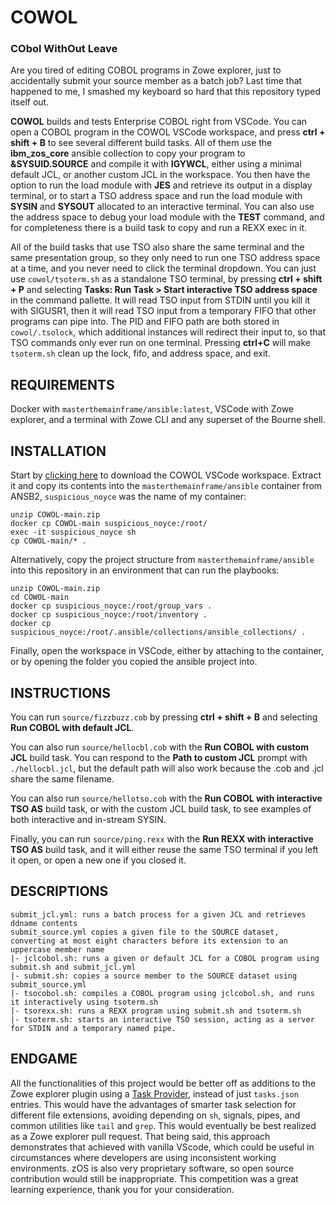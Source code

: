 # COWOL
### CObol WithOut Leave
Are you tired of editing COBOL programs in Zowe explorer, just to accidentally submit your source member as a batch job? Last time that happened to me, I smashed my keyboard so hard that this repository typed itself out.

**COWOL** builds and tests Enterprise COBOL right from VSCode. You can open a COBOL program in the COWOL VSCode workspace, and press **ctrl + shift + B** to see several different build tasks. All of them use the **ibm_zos_core** ansible collection to copy your program to **&SYSUID.SOURCE** and compile it with **IGYWCL**, either using a minimal default JCL, or another custom JCL in the workspace. You then have the option to run the load module with **JES** and retrieve its output in a display terminal, or to start a TSO address space and run the load module with **SYSIN** and **SYSOUT** allocated to an interactive terminal. You can also use the address space to debug your load module with the **TEST** command, and for completeness there is a build task to copy and run a REXX exec in it.

All of the build tasks that use TSO also share the same terminal and the same presentation group, so they only need to run one TSO address space at a time, and you never need to click the terminal dropdown. You can just use `cowol/tsoterm.sh` as a standalone TSO terminal, by pressing **ctrl + shift + P** and selecting **Tasks: Run Task > Start interactive TSO address space** in the command pallette. It will read TSO input from STDIN until you kill it with SIGUSR1, then it will read TSO input from a temporary FIFO that other programs can pipe into. The PID and FIFO path are both stored in `cowol/.tsolock`, which additional instances will redirect their input to, so that TSO commands only ever run on one terminal. Pressing **ctrl+C** will make `tsoterm.sh` clean up the lock, fifo, and address space, and exit.

## REQUIREMENTS
Docker with `masterthemainframe/ansible:latest`, VSCode with Zowe explorer, and a terminal with Zowe CLI and any superset of the Bourne shell.

## INSTALLATION
Start by [clicking here](https://github.com/mayhd3/COWOL/archive/main.zip) to download the COWOL VSCode workspace. Extract it and copy its contents into the `masterthemainframe/ansible` container from ANSB2, `suspicious_noyce` was the name of my container:

```
unzip COWOL-main.zip
docker cp COWOL-main suspicious_noyce:/root/
exec -it suspicious_noyce sh
cp COWOL-main/* .
```

Alternatively, copy the project structure from `masterthemainframe/ansible` into this repository in an environment that can run the playbooks:

```
unzip COWOL-main.zip
cd COWOL-main
docker cp suspicious_noyce:/root/group_vars .
docker cp suspicious_noyce:/root/inventory .
docker cp suspicious_noyce:/root/.ansible/collections/ansible_collections/ .
```

Finally, open the workspace in VSCode, either by attaching to the container, or by opening the folder you copied the ansible project into.

## INSTRUCTIONS
You can run `source/fizzbuzz.cob` by pressing **ctrl + shift + B** and selecting **Run COBOL with default JCL**.

You can also run `source/hellocbl.cob` with the **Run COBOL with custom JCL** build task. You can respond to the **Path to custom JCL** prompt with `./hellocbl.jcl`, but the default path will also work because the .cob and .jcl share the same filename.

You can also run `source/hellotso.cob` with the **Run COBOL with interactive TSO AS** build task, or with the custom JCL build task, to see examples of both interactive and in-stream SYSIN.

Finally, you can run `source/ping.rexx` with the **Run REXX with interactive TSO AS** build task, and it will either reuse the same TSO terminal if you left it open, or open a new one if you closed it.

## DESCRIPTIONS

```
submit_jcl.yml: runs a batch process for a given JCL and retrieves ddname contents
submit_source.yml copies a given file to the SOURCE dataset, converting at most eight characters before its extension to an uppercase member name
|- jclcobol.sh: runs a given or default JCL for a COBOL program using submit.sh and submit_jcl.yml
|- submit.sh: copies a source member to the SOURCE dataset using submit_source.yml
|- tsocobol.sh: compiles a COBOL program using jclcobol.sh, and runs it interactively using tsoterm.sh
|- tsorexx.sh: runs a REXX program using submit.sh and tsoterm.sh
|- tsoterm.sh: starts an interactive TSO session, acting as a server for STDIN and a temporary named pipe.
```
## ENDGAME
All the functionalities of this project would be better off as additions to the Zowe explorer plugin using a [Task Provider](https://code.visualstudio.com/api/extension-guides/task-provider), instead of just `tasks.json` entries. This would have the advantages of smarter task selection for different file extensions, avoiding depending on `sh`, signals, pipes, and common utilities like `tail` and `grep`. This would eventually be best realized as a Zowe explorer pull request. That being said, this approach demonstrates that achieved with vanilla VScode, which could be useful in circumstances where developers are using inconsistent working environments. zOS is also very proprietary software, so open source contribution would still be inappropriate. This competition was a great learning experience, thank you for your consideration.
